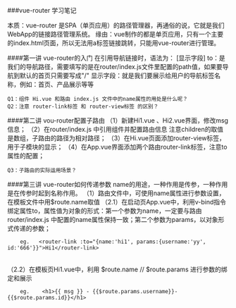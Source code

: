 

###vue-router 学习笔记

本质：vue-router 是SPA（单页应用）的路径管理器，再通俗的说，它就是我们WebApp的链接路径管理系统。
缘由：vue制作的都是单页应用，只有一个主要的index.html页面，所以无法用a标签链接跳转，只能用vue-router进行管理。


####第一讲 vue-router的入门
    在引用导航链接时，语法为： <router-link to="/">[显示字段]</router-link>
to：是我们的导航路径，需要填写的是在router/index.js文件里配置的path值，如果要导航到默认的首页只需要写成"/"
显示字段：就是我们要展示给用户的导航标签名称，例如：首页、产品展示等等

    Q1：组件 Hi.vue 和路由 index.js 文件中的name属性的用处是什么呢？
    Q2：注意 router-link标签 和 router-view标签 的区别？


####第二讲 vou-router配置子路由
    （1）新建Hi1.vue 、Hi2.vue界面，修改msg信息；
    （2）在router/index.js 中引用组件并配置路由信息
        注意children的取值是数组，子路由的路径为相对路径；
    （3）在Hi.vue页面添加router-view标签，用于子模块的显示；
    （4）在App.vue界面添加两个路由router-link标签，注意to属性的配置；

    Q3：子路由的实际运用场景？


####第三讲 vue-router如何传递参数
    name的用途，一种作用是传参，一种作用是在传参时起到名称作用。
    （1）路由文件中，可使用name属性进行参数设置，在模板文件中用$route.name取值
    （2.1）在启动页App.vue中，利用v-bind指令绑定属性to，属性值为对象的形式：第一个参数为name，一定要与路由router/index.js 中配置的name属性保持一致；第二个参数为params，以对象形式传递的参数；

        eg.   <router-link :to="{name:'hi1', params:{username:'yy', id:'666'}}">Hi1</router-link>
<br> 
    （2.2）在模板页Hi1.vue中，利用 $route.name // $route.params 进行参数的绑定和展示
    
        eg.    <h1>{{ msg }} - {{$route.params.username}}-{{$route.params.id}}</h1>
